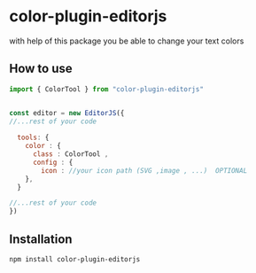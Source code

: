 # color-plugin-editorjs

with help of this package you be able to change your text colors 

## How to use 

```javascript
import { ColorTool } from "color-plugin-editorjs"


const editor = new EditorJS({ 
//...rest of your code
  
  tools: { 
    color : {
      class : ColorTool ,
      config : {
        icon : //your icon path (SVG ,image , ...)  OPTIONAL
    }, 
  }

//...rest of your code
})
```

## Installation

```bash
npm install color-plugin-editorjs
```
